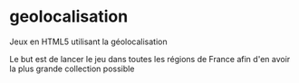 # geolocalisation
Jeux en HTML5 utilisant la géolocalisation

Le but est de lancer le jeu dans toutes les régions de France afin d'en avoir la plus grande collection possible
